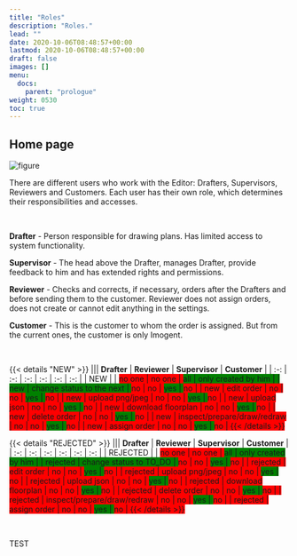 ```yaml
---
title: "Roles"
description: "Roles."
lead: ""
date: 2020-10-06T08:48:57+00:00
lastmod: 2020-10-06T08:48:57+00:00
draft: false
images: []
menu:
  docs:
    parent: "prologue"
weight: 0530
toc: true
---
```

## Home page

![figure](/Role0.jpg "")

There are different users who work with the Editor: Drafters, Supervisors, Reviewers and Customers. Each user has their own role, which determines their responsibilities and accesses.

&nbsp; 

**Drafter** - Person responsible for drawing plans. Has limited access to system functionality.

**Supervisor** - The head above the Drafter, manages Drafter, provide feedback to him and has extended rights and permissions.

**Reviewer** - Checks and corrects, if necessary, orders after the Drafters and before sending them to the customer. Reviewer does not assign orders, does not create or cannot edit anything in the settings.

**Customer** - This is the customer to whom the order is assigned. But from the current ones, the customer is only Imogent.

&nbsp; 

{{< details "NEW" >}}
||| **Drafter**  | **Reviewer** | **Supervisor**  | **Customer** |
| :-: | :-: | :-: | :-: | :-: | :-: |
| NEW |  | <span style="background-color:red">no one | <span style="background-color:red">no one | <span style="background-color:green">all | <span style="background-color:green">only created by him |
| new | change status to the next | <span style="background-color:red">no | <span style="background-color:red">no | <span style="background-color:green">yes | <span style="background-color:red">no |
| new | edit order | <span style="background-color:red">no | <span style="background-color:red">no | <span style="background-color:green">yes | <span style="background-color:red">no |
| new | upload png/jpeg | <span style="background-color:red">no | <span style="background-color:red">no | <span style="background-color:green">yes | <span style="background-color:red">no |
| new | upload json | <span style="background-color:red">no | <span style="background-color:red">no | <span style="background-color:green">yes | <span style="background-color:red">no |
| new | download floorplan | <span style="background-color:red">no | <span style="background-color:red">no | <span style="background-color:green">yes | <span style="background-color:red">no |
| new | delete order | <span style="background-color:red">no | <span style="background-color:red">no | <span style="background-color:green">yes | <span style="background-color:red">no |
| new | inspect/prepare/draw/redraw | <span style="background-color:red">no | <span style="background-color:red">no | <span style="background-color:green">yes | <span style="background-color:red">no |
| new | assign order | <span style="background-color:red">no | <span style="background-color:red">no | <span style="background-color:green">yes | <span style="background-color:red">no |
{{< /details >}}


{{< details "REJECTED" >}}
||| **Drafter**  | **Reviewer** | **Supervisor**  | **Customer** |
| :-: | :-: | :-: | :-: | :-: | :-: |
| REJECTED |  | <span style="background-color:red">no one | <span style="background-color:red">no one | <span style="background-color:green">all | <span style="background-color:green">only created by him |
| rejected | change status to TO_DO | <span style="background-color:red">no | <span style="background-color:red">no | <span style="background-color:green">yes | <span style="background-color:red">no |
| rejected | edit order | <span style="background-color:red">no | <span style="background-color:red">no | <span style="background-color:green">yes | <span style="background-color:red">no |
| rejected | upload png/jpeg | <span style="background-color:red">no | <span style="background-color:red">no | <span style="background-color:green">yes | <span style="background-color:red">no |
| rejected | upload json | <span style="background-color:red">no | <span style="background-color:red">no | <span style="background-color:green">yes | <span style="background-color:red">no |
| rejected | download floorplan | <span style="background-color:red">no | <span style="background-color:red">no | <span style="background-color:green">yes | <span style="background-color:red">no |
| rejected | delete order | <span style="background-color:red">no | <span style="background-color:red">no | <span style="background-color:green">yes | <span style="background-color:red">no |
| rejected | inspect/prepare/draw/redraw | <span style="background-color:red">no | <span style="background-color:red">no | <span style="background-color:green">yes | <span style="background-color:red">no |
| rejected | assign order | <span style="background-color:red">no | <span style="background-color:red">no | <span style="background-color:green">yes | <span style="background-color:red">no |
{{< /details >}}


&nbsp; 


TEST
